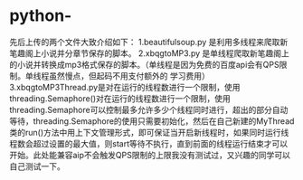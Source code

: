 # python-
先后上传的两个文件大致介绍如下：
1.beautifulsoup.py 是利用多线程来爬取新笔趣阁上小说并分章节保存的脚本。
2.xbqgtoMP3.py 是单线程爬取新笔趣阁上的小说并转换成mp3格式保存的脚本。（单线程是因为免费的百度api会有QPS限制。单线程虽然慢点，但起码不用支付额外的
学习费用）
3.xbqgtoMP3Thread.py是对在运行的线程数进行一个限制，使用threading.Semaphore()对在运行的线程数进行一个限制，使用threading.Semaphore可以控制最多允许多少个线程同时进行，超出的部分自动等待，threading.Semaphore的使用只需要初始化，然后在自己新建的MyThread类的run()方法中用上下文管理形式，即可保证当开启新线程时，如果同时运行线程数会超过设置的最大值，则start等待不执行，直到前面的线程运行结束才可以开始。此处能兼容aip不会触发QPS限制的上限我没有测试过，又兴趣的同学可以自己测试一下。
